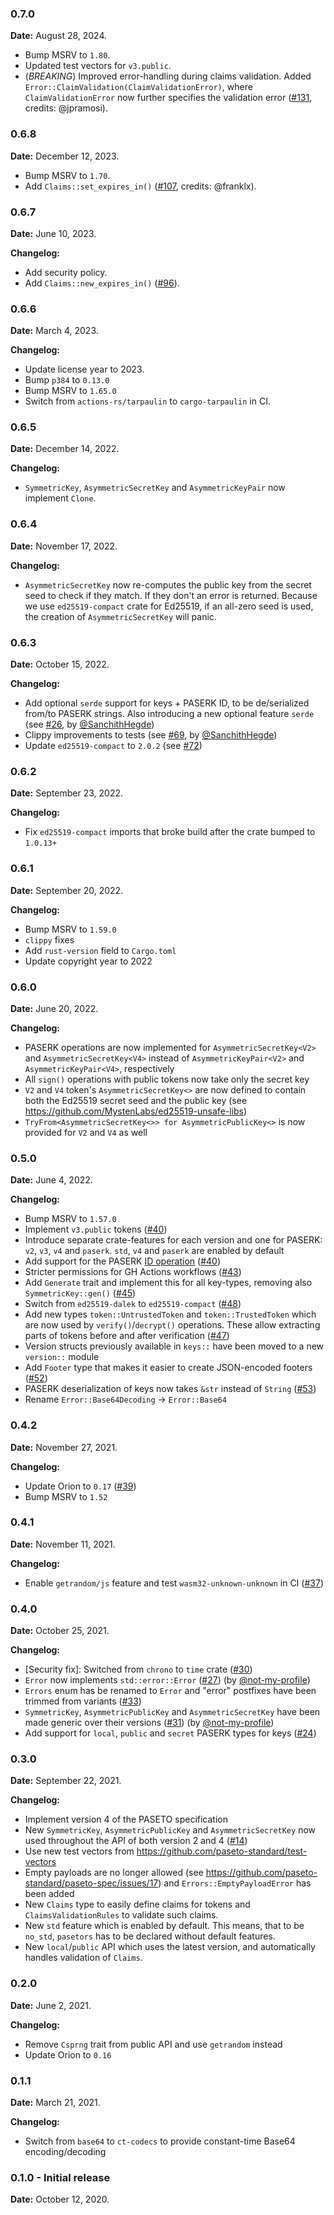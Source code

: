 ### 0.7.0

__Date:__ August 28, 2024.

- Bump MSRV to `1.80`.
- Updated test vectors for `v3.public`.
- (_BREAKING_) Improved error-handling during claims validation. Added `Error::ClaimValidation(ClaimValidationError)`, where `ClaimValidationError` now further specifies the validation error ([#131](https://github.com/brycx/pasetors/pull/131), credits: @jpramosi).

### 0.6.8

__Date:__ December 12, 2023.

- Bump MSRV to `1.70`.
- Add `Claims::set_expires_in()` ([#107](https://github.com/brycx/pasetors/pull/107), credits: @franklx).

### 0.6.7

__Date:__ June 10, 2023.

__Changelog:__
- Add security policy.
- Add `Claims::new_expires_in()` ([#96](https://github.com/brycx/pasetors/issues/96)).


### 0.6.6

__Date:__ March 4, 2023.

__Changelog:__
- Update license year to 2023.
- Bump `p384` to `0.13.0`
- Bump MSRV to `1.65.0`
- Switch from `actions-rs/tarpaulin` to `cargo-tarpaulin` in CI.


### 0.6.5

__Date:__ December 14, 2022.

__Changelog:__
- `SymmetricKey`, `AsymmetricSecretKey` and `AsymmetricKeyPair` now implement `Clone`.

### 0.6.4

__Date:__ November 17, 2022.

__Changelog:__
- `AsymmetricSecretKey` now re-computes the public key from the secret seed to check if they match. If they don't an error is returned. Because we use `ed25519-compact` crate for Ed25519, if an all-zero seed is used, the creation of `AsymmetricSecretKey` will panic.

### 0.6.3

__Date:__ October 15, 2022.

__Changelog:__
- Add optional `serde` support for keys + PASERK ID, to be de/serialized from/to PASERK strings. Also introducing a new optional feature `serde` (see [#26](https://github.com/brycx/pasetors/issues/26), by [@SanchithHegde](https://github.com/SanchithHegde))
- Clippy improvements to tests (see [#69](https://github.com/brycx/pasetors/pull/69), by [@SanchithHegde](https://github.com/SanchithHegde))
- Update `ed25519-compact` to `2.0.2` (see [#72](https://github.com/brycx/pasetors/pull/72))

### 0.6.2

__Date:__ September 23, 2022.

__Changelog:__
- Fix `ed25519-compact` imports that broke build after the crate bumped to `1.0.13+`

### 0.6.1

__Date:__ September 20, 2022.

__Changelog:__
- Bump MSRV to `1.59.0`
- `clippy` fixes
- Add `rust-version` field to `Cargo.toml`
- Update copyright year to 2022


### 0.6.0

__Date:__ June 20, 2022.

__Changelog:__
- PASERK operations are now implemented for `AsymmetricSecretKey<V2>` and `AsymmetricSecretKey<V4>` instead of `AsymmetricKeyPair<V2>` and `AsymmetricKeyPair<V4>`, respectively
- All `sign()` operations with public tokens now take only the secret key
- `V2` and `V4` token's `AsymmetricSecretKey<>` are now defined to contain both the Ed25519 secret seed and the public key (see https://github.com/MystenLabs/ed25519-unsafe-libs)
- `TryFrom<AsymmetricSecretKey<>> for AsymmetricPublicKey<>` is now provided for `V2` and `V4` as well


### 0.5.0

__Date:__ June 4, 2022.

__Changelog:__
- Bump MSRV to `1.57.0`
- Implement `v3.public` tokens ([#40](https://github.com/brycx/pasetors/issues/40))
- Introduce separate crate-features for each version and one for PASERK: `v2`, `v3`, `v4` and `paserk`. `std`, `v4` and `paserk` are enabled by default
- Add support for the PASERK [ID operation](https://github.com/paseto-standard/paserk/blob/master/operations/ID.md) ([#40](https://github.com/brycx/pasetors/issues/40))
- Stricter permissions for GH Actions workflows ([#43](https://github.com/brycx/pasetors/pull/43))
- Add `Generate` trait and implement this for all key-types, removing also `SymmetricKey::gen()` ([#45](https://github.com/brycx/pasetors/issues/45))
- Switch from `ed25519-dalek` to `ed25519-compact` ([#48](https://github.com/brycx/pasetors/issues/48))
- Add new types `token::UntrustedToken` and `token::TrustedToken` which are now used by `verify()`/`decrypt()` operations.
These allow extracting parts of tokens before and after verification ([#47](https://github.com/brycx/pasetors/issues/47))
- Version structs previously available in `keys::` have been moved to a new `version::` module
- Add `Footer` type that makes it easier to create JSON-encoded footers ([#52](https://github.com/brycx/pasetors/pull/52))
- PASERK deserialization of keys now takes `&str` instead of `String` ([#53](https://github.com/brycx/pasetors/issues/53))
- Rename `Error::Base64Decoding` -> `Error::Base64`

### 0.4.2

__Date:__ November 27, 2021.

__Changelog:__
- Update Orion to `0.17` ([#39](https://github.com/brycx/pasetors/pull/39))
- Bump MSRV to `1.52`

### 0.4.1

__Date:__ November 11, 2021.

__Changelog:__
- Enable `getrandom/js` feature and test `wasm32-unknown-unknown` in CI ([#37](https://github.com/brycx/pasetors/pull/37))

### 0.4.0

__Date:__ October 25, 2021.

__Changelog:__
- [Security fix]: Switched from `chrono` to `time` crate ([#30](https://github.com/brycx/pasetors/pull/30))
- `Error` now implements `std::error::Error` ([#27](https://github.com/brycx/pasetors/pull/27)) (by [@not-my-profile](https://github.com/not-my-profile))
- `Errors` enum has be renamed to `Error` and "error" postfixes have been trimmed from variants ([#33](https://github.com/brycx/pasetors/pull/33))
- `SymmetricKey`, `AsymmetricPublicKey` and `AsymmetricSecretKey` have been made generic over their versions ([#31](https://github.com/brycx/pasetors/pull/31)) (by [@not-my-profile](https://github.com/not-my-profile))
- Add support for `local`, `public` and `secret` PASERK types for keys ([#24](https://github.com/brycx/pasetors/pull/24))

### 0.3.0

__Date:__ September 22, 2021.

__Changelog:__
- Implement version 4 of the PASETO specification
- New `SymmetricKey`, `AsymmetricPublicKey` and `AsymmetricSecretKey` now used throughout the API of both version 2 and 4 ([#14](https://github.com/brycx/pasetors/issues/14))
- Use new test vectors from https://github.com/paseto-standard/test-vectors
- Empty payloads are no longer allowed (see https://github.com/paseto-standard/paseto-spec/issues/17) and `Errors::EmptyPayloadError` has been added
- New `Claims` type to easily define claims for tokens and `ClaimsValidationRules` to validate such claims.
- New `std` feature which is enabled by default. This means, that to be `no_std`, `pasetors` has to be declared without default features.
- New `local`/`public` API which uses the latest version, and automatically handles validation of `Claims`.

### 0.2.0

__Date:__ June 2, 2021.

__Changelog:__
- Remove `Csprng` trait from public API and use `getrandom` instead
- Update Orion to `0.16`


### 0.1.1

__Date:__ March 21, 2021.

__Changelog:__
- Switch from `base64` to `ct-codecs` to provide constant-time Base64 encoding/decoding


### 0.1.0 - Initial release

__Date:__ October 12, 2020.
